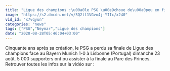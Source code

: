 ```yaml
---
title: "Ligue des champions :\u00a0le PSG \u00e9choue de\u00a0peu en finale face au Bayern Munich"
image: "https://s2.dmcdn.net/v/SQ2tl1VGvo4j-YIIc/x240"
vid_id: "x7vqyun"
categories: "news"
tags: ["PSG","Neymar","Ligue des champions"]
date: "2020-08-28T05:46:04+03:00"
---
```

Cinquante ans après sa création, le PSG a perdu sa finale de Ligue des champions face au Bayern Munich 1-0 à Lisbonne (Portugal) dimanche 23 août. 5 000 supporters ont pu assister à la finale au Parc des Princes.   <br>Retrouver toutes les infos sur la vidéo sur : 
